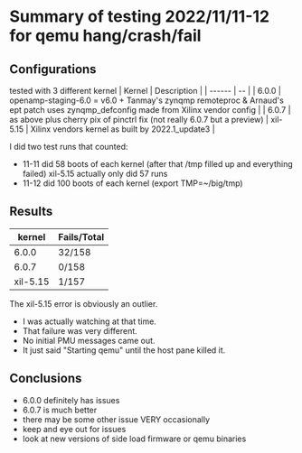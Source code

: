 # Summary of testing 2022/11/11-12 for qemu hang/crash/fail

## Configurations
tested with 3 different kernel
| Kernel | Description |
| ------ | -- |
| 6.0.0  |  openamp-staging-6.0 = v6.0 + Tanmay's zynqmp remoteproc & Arnaud's ept patch  uses zynqmp_defconfig made from Xilinx vendor config |
| 6.0.7  |  as above plus cherry pix of pinctrl fix (not really 6.0.7 but a preview)
| xil-5.15 | Xilinx vendors kernel as built by 2022.1_update3 |

I did two test runs that counted:
* 11-11 did 58  boots of each kernel (after that /tmp filled up and everything failed)
                xil-5.15 actually only did 57 runs
* 11-12 did 100 boots of each kernel (export TMP=~/big/tmp)

## Results

| kernel  | Fails/Total |
| ------  | ----------- |
| 6.0.0   |    32/158   |
| 6.0.7   |    0/158    |
| xil-5.15 |   1/157    |

The xil-5.15 error is obviously an outlier.
* I was actually watching at that time.
* That failure was very different.
* No initial PMU messages came out.
* It just said "Starting qemu" until the host pane killed it.

## Conclusions
* 6.0.0 definitely has issues
* 6.0.7 is much better
* there may be some other issue VERY occasionally
* keep and eye out for issues
* look at new versions of side load firmware or qemu binaries

